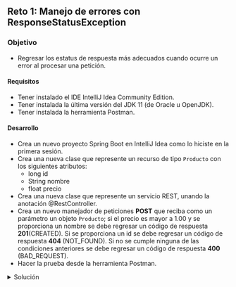 ## Reto 1: Manejo de errores con ResponseStatusException

### Objetivo
- Regresar los estatus de respuesta más adecuados cuando ocurre un error al procesar una petición.

#### Requisitos
- Tener instalado el IDE IntelliJ Idea Community Edition.
- Tener instalada la última versión del JDK 11 (de Oracle u OpenJDK).
- Tener instalada la herramienta Postman.


#### Desarrollo
- Crea un nuevo proyecto Spring Boot en IntelliJ Idea como lo hiciste en la primera sesión.
- Crea una nueva clase que represente un recurso de tipo `Producto` con los siguientes atributos:
    - long id
    - String nombre
    - float precio
- Crea una nueva clase que represente un servicio REST, unando la anotación @RestController.
- Crea un nuevo manejador de peticiones **POST** que reciba como un parámetro un objeto `Producto`; si el precio es mayor a 1.00 y se proporciona un nombre se debe regresar un código de respuesta **201**(CREATED). Si se proporciona un id se debe regresar un código de respuesta **404** (NOT_FOUND). Si no se cumple ninguna de las condiciones anteriores se debe regresar un código de respuesta **400** (BAD_REQUEST).
- Hacer la prueba desde la herramienta Postman.



<details>
	<summary>Solución</summary>
  
1. Crea un proyecto Maven usando Spring Initializr desde el IDE IntelliJ Idea.

2. En la ventana que se abre selecciona las siguientes opciones:
- Grupo, artefacto y nombre del proyecto.
- Tipo de proyecto: **Maven Project**.
- Lenguaje: **Java**.
- Forma de empaquetar la aplicación: **jar**.
- Versión de Java: **11**.

3. En la siguiente ventana elige Spring Web como dependencia del proyecto.

4. Dale un nombre y una ubicación al proyecto y presiona el botón Finish.

5. En el proyecto que se acaba de crear debes tener el siguiente paquete `org.bedu.java.backend.sesion4.reto1`. Dentro crea dos subpaquetes: `model` y `controllers`.

6. Dentro del paquete `model` crea una nueva clase llamada "`Producto`" con los siguientes atributos:
- long id
- String nombre
- float precio

Agrega también los *getter*s y *setter*s de cada atributo.

7. En el paquete `controllers` agrega una clase llamada `ProductoController` y decórala con la anotación `@RestController`, de la siguiente forma:

```java
@RestController
@RequestMapping("/producto")
public class ProductoController {

}
```

8. Agrega un nuevo manejador de peticiones **POST** el cual reciba un identificador como parámetro de petición en la URL, de la siguiente forma:

```java
    @PostMapping
    public ResponseEntity<Void> creaProducto(@RequestBody Producto producto){
        
    }
```

9. Dentro de este agrega el siguiente codigo:

```java
    @PostMapping
    public ResponseEntity<Void> creaProducto(@RequestBody Producto producto){
        if(producto.getId() > 0){
            throw new ResponseStatusException(HttpStatus.NOT_FOUND, "El cliente con el id especificado no existe.");
        }

        if(producto.getPrecio() >= 1 && !producto.getNombre().isBlank()){
            return ResponseEntity.created(URI.create("")).build();
        }

        throw new ResponseStatusException(HttpStatus.BAD_REQUEST, "Los parámetros proporcionados no son correctos.");
    }
```

10. Ejecuta la aplicación y realiza unas peticiones desde Postman, deberías obtener los siguientes resultados:

![imagen](img/img_01.png)

![imagen](img/img_02.png)

![imagen](img/img_03.png)

</details>

